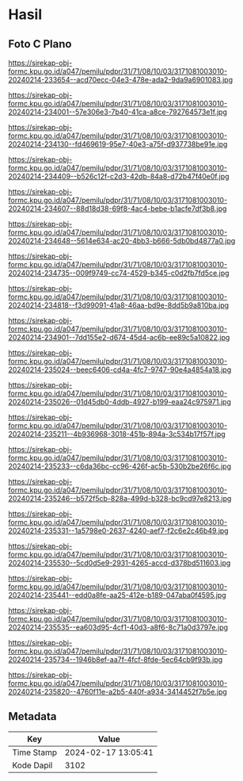 # Hasil

## Foto C Plano

https://sirekap-obj-formc.kpu.go.id/a047/pemilu/pdpr/31/71/08/10/03/3171081003010-20240214-233654--acd70ecc-04e3-478e-ada2-9da9a6901083.jpg

https://sirekap-obj-formc.kpu.go.id/a047/pemilu/pdpr/31/71/08/10/03/3171081003010-20240214-234001--57e306e3-7b40-41ca-a8ce-792764573e1f.jpg

https://sirekap-obj-formc.kpu.go.id/a047/pemilu/pdpr/31/71/08/10/03/3171081003010-20240214-234130--fd469619-95e7-40e3-a75f-d937738be91e.jpg

https://sirekap-obj-formc.kpu.go.id/a047/pemilu/pdpr/31/71/08/10/03/3171081003010-20240214-234409--b526c12f-c2d3-42db-84a8-d72b47f40e0f.jpg

https://sirekap-obj-formc.kpu.go.id/a047/pemilu/pdpr/31/71/08/10/03/3171081003010-20240214-234607--88d18d38-69f8-4ac4-bebe-b1acfe7df3b8.jpg

https://sirekap-obj-formc.kpu.go.id/a047/pemilu/pdpr/31/71/08/10/03/3171081003010-20240214-234648--5614e634-ac20-4bb3-b666-5db0bd4877a0.jpg

https://sirekap-obj-formc.kpu.go.id/a047/pemilu/pdpr/31/71/08/10/03/3171081003010-20240214-234735--009f9749-cc74-4529-b345-c0d2fb7fd5ce.jpg

https://sirekap-obj-formc.kpu.go.id/a047/pemilu/pdpr/31/71/08/10/03/3171081003010-20240214-234818--f3d99091-41a8-46aa-bd9e-8dd5b9a810ba.jpg

https://sirekap-obj-formc.kpu.go.id/a047/pemilu/pdpr/31/71/08/10/03/3171081003010-20240214-234901--7dd155e2-d674-45d4-ac6b-ee89c5a10822.jpg

https://sirekap-obj-formc.kpu.go.id/a047/pemilu/pdpr/31/71/08/10/03/3171081003010-20240214-235024--beec6406-cd4a-4fc7-9747-90e4a4854a18.jpg

https://sirekap-obj-formc.kpu.go.id/a047/pemilu/pdpr/31/71/08/10/03/3171081003010-20240214-235026--01d45db0-4ddb-4927-b199-eaa24c975971.jpg

https://sirekap-obj-formc.kpu.go.id/a047/pemilu/pdpr/31/71/08/10/03/3171081003010-20240214-235211--4b936968-3018-451b-894a-3c534b17f57f.jpg

https://sirekap-obj-formc.kpu.go.id/a047/pemilu/pdpr/31/71/08/10/03/3171081003010-20240214-235233--c6da36bc-cc96-426f-ac5b-530b2be26f6c.jpg

https://sirekap-obj-formc.kpu.go.id/a047/pemilu/pdpr/31/71/08/10/03/3171081003010-20240214-235246--b572f5cb-828a-499d-b328-bc9cd97e8213.jpg

https://sirekap-obj-formc.kpu.go.id/a047/pemilu/pdpr/31/71/08/10/03/3171081003010-20240214-235331--1a5798e0-2637-4240-aef7-f2c6e2c46b49.jpg

https://sirekap-obj-formc.kpu.go.id/a047/pemilu/pdpr/31/71/08/10/03/3171081003010-20240214-235530--5cd0d5e9-2931-4265-accd-d378bd511603.jpg

https://sirekap-obj-formc.kpu.go.id/a047/pemilu/pdpr/31/71/08/10/03/3171081003010-20240214-235441--edd0a8fe-aa25-412e-b189-047aba0f4595.jpg

https://sirekap-obj-formc.kpu.go.id/a047/pemilu/pdpr/31/71/08/10/03/3171081003010-20240214-235535--ea603d95-4cf1-40d3-a8f6-8c71a0d3797e.jpg

https://sirekap-obj-formc.kpu.go.id/a047/pemilu/pdpr/31/71/08/10/03/3171081003010-20240214-235734--1946b8ef-aa7f-4fcf-8fde-5ec64cb9f93b.jpg

https://sirekap-obj-formc.kpu.go.id/a047/pemilu/pdpr/31/71/08/10/03/3171081003010-20240214-235820--4760f11e-a2b5-440f-a934-3414452f7b5e.jpg


## Metadata

| Key        | Value               |
| ---------- | ------------------- |
| Time Stamp | 2024-02-17 13:05:41 |
| Kode Dapil | 3102                |



